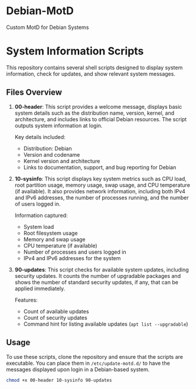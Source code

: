 # Debian-MotD
Custom MotD for Debian Systems

# System Information Scripts

This repository contains several shell scripts designed to display system information, check for updates, and show relevant system messages.

## Files Overview

1. **00-header**: 
   This script provides a welcome message, displays basic system details such as the distribution name, version, kernel, and architecture, and includes links to official Debian resources. The script outputs system information at login.

   Key details included:
   - Distribution: Debian
   - Version and codename
   - Kernel version and architecture
   - Links to documentation, support, and bug reporting for Debian

2. **10-sysinfo**:
   This script displays key system metrics such as CPU load, root partition usage, memory usage, swap usage, and CPU temperature (if available). It also provides network information, including both IPv4 and IPv6 addresses, the number of processes running, and the number of users logged in.

   Information captured:
   - System load
   - Root filesystem usage
   - Memory and swap usage
   - CPU temperature (if available)
   - Number of processes and users logged in
   - IPv4 and IPv6 addresses for the system
   
3. **90-updates**:
   This script checks for available system updates, including security updates. It counts the number of upgradable packages and shows the number of standard security updates, if any, that can be applied immediately.

   Features:
   - Count of available updates
   - Count of security updates
   - Command hint for listing available updates (`apt list --upgradable`)

## Usage

To use these scripts, clone the repository and ensure that the scripts are executable. You can place them in `/etc/update-motd.d/` to have the messages displayed upon login in a Debian-based system.

```bash
chmod +x 00-header 10-sysinfo 90-updates
